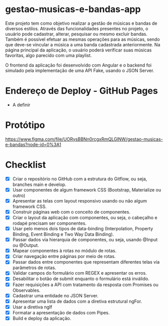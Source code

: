 # gestao-musicas-e-bandas-app

Este projeto tem como objetivo realizar a gestão de músicas e bandas de diversos estilos. Através das funcionalidades presentes no projeto, o usuário pode cadastrar, alterar, pesquisar ou mesmo excluir bandas. Também é possível efetuar as mesmas operações para as músicas, sendo que deve-se vincular a música a uma banda cadastrada anteriormente. Na página principal da aplicação, o usuário poderá verificar suas músicas favoritas, algo parecido com uma playlist.

O frontend da aplicação foi desenvolvido com Angular e o backend foi simulado pela implementação de uma API Fake, usando o JSON Server.

# Endereço de Deploy - GitHub Pages

- A definir

# Protótipo

https://www.figma.com/file/UORysBBNn0rcgxRmQLGlNW/gestao-musicas-e-bandas?node-id=0%3A1

# Checklist

- [x] Criar o repositório no GitHub com a estrutura do Gitflow, ou seja, branches main e develop.
- [x] Usar componentes de algum framework CSS (Bootstrap, Materialize ou outro)
- [x] Apresentar as telas com layout responsivo usando ou não algum framework CSS.
- [x] Construir páginas web com o conceito de componentes.
- [x] Criar o layout da aplicação com componentes, ou seja, o cabeçalho e rodapé precisam ser componentes.
- [x] Usar pelo menos dois tipos de data-binding (Interpolation, Property Binding, Event Binding e Two Way Data Binding).
- [x] Passar dados via hierarquia de componentes, ou seja, usando @Input ou @Output.
- [x] Mapear componentes à rotas no módulo de rotas.
- [x] Criar navegação entre páginas por meio de rotas.
- [x] Passar dados entre componentes que representam diferentes telas via parâmetros de rotas.
- [x] Validar campos do formulário com REGEX e apresentar os erros.
- [x] Desabilitar o botão de submit enquanto o formulário está inválido.
- [x] Fazer requisições a API com tratamento da resposta com Promises ou Observables.
- [x] Cadastrar uma entidade no JSON Server.
- [x] Apresentar uma lista de dados com a diretiva estrutural ngFor.
- [x] Usar a diretiva ngIf
- [x] Formatar a apresentação de dados com Pipes.
- [x] Build e deploy da aplicação.

